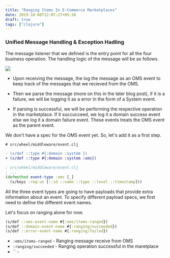 ```yaml
---
title: "Ranging Items In E-Commerce Marketplaces"
date: 2019-10-08T12:07:27+05:30
draft: true
tags: ["clojure"]
---
```


### Unified Message Handling & Exception Hadling 

The message listener that we defined is the entry point for all the four business operation. The handling logic of the message will be as follows.

![](/img/clojure/blog/ecom-middleware/message-handling-process.png)

* Upon receiving the message, the log the message as an OMS event to keep track of the messages that we recieved from the OMS.

* Then we parse the message (more on this in the later blog post), if it is a failure, we will be logging it as a error in the form of a System event.

* If parsing is successful, we will be performing the respective operation in the marketplace. If it succucceed, we log it a domain success event else we log it a domain failure event. These events treats the OMS event as the parent event. 

We don't have a spec for the OMS event yet. So, let's add it as a first step.

```diff
# src/wheel/middleware/event.clj

- (s/def ::type #{:domain :system })
+ (s/def ::type #{:domain :system :oms})
```

```clojure
; src/wheel/middleware/event.clj
; ...
(defmethod event-type :oms [_]
  (s/keys :req-un [::id ::name ::type ::level ::timestamp]))
```

All the three event types are going to have payloads that provide extra information about an event. To specify different payload specs, we first need to define the different event names.

Let's focus on ranging alone for now.

```clojure
(s/def ::oms-event-name #{:oms/items-ranged}) 
(s/def ::domain-event-name #{:ranging/succeeded})
(s/def ::error-event-name #{:ranging/failed})
```

* `:oms/items-ranged` - Ranging message receive from OMS
* `:ranging/succeeded` - Ranging operation successful in the maretplace
* `` - 